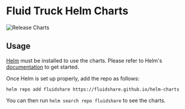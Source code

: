 # Fluid Truck Helm Charts

![Release Charts](https://github.com/fluidshare/helm-charts/workflows/Release%20Charts/badge.svg)

## Usage

[Helm](https://helm.sh) must be installed to use the charts.
Please refer to Helm's [documentation](https://helm.sh/docs/) to get started.

Once Helm is set up properly, add the repo as follows:

```console
helm repo add fluidshare https://fluidshare.github.io/helm-charts
```

You can then run `helm search repo fluidshare` to see the charts.
